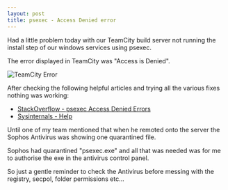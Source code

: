 ```yaml
---
layout: post
title: psexec - Access Denied error
---
```


Had a little problem today with our TeamCity build server not running the install step of our windows services using psexec.

The error displayed in TeamCity was "Access is Denied".

![TeamCity Error]({{site.url}}/public/posts/2014-09-02-psexec-access-denied/TeamCityError.png)

After checking the following helpful articles and trying all the various fixes nothing was working:

* [StackOverflow - psexec Access Denied Errors](http://stackoverflow.com/questions/828432/psexec-access-denied-errors)
* [Sysinternals - Help](http://forum.sysinternals.com/topic15919.html)

Until one of my team mentioned that when he remoted onto the server the Sophos Antivirus was showing one quarantined file.

Sophos had quarantined "psexec.exe" and all that was needed was for me to authorise the exe in the antivirus control panel.

So just a gentle reminder to check the Antivirus before messing with the registry, secpol, folder permissions etc...